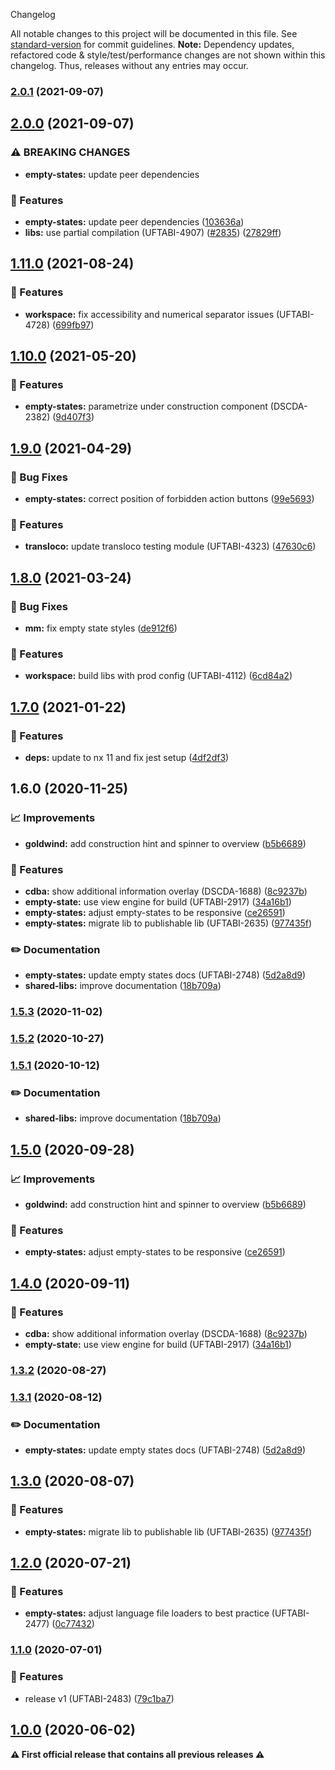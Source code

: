  Changelog

All notable changes to this project will be documented in this file. See [standard-version](https://github.com/conventional-changelog/standard-version) for commit guidelines.
**Note:** Dependency updates, refactored code & style/test/performance changes are not shown within this changelog. Thus, releases without any entries may occur.

### [2.0.1](https://github.com/Schaeffler-Group/frontend-schaeffler/compare/empty-states-v2.0.1...empty-states-v2.0.0) (2021-09-07)

## [2.0.0](https://github.com/Schaeffler-Group/frontend-schaeffler/compare/empty-states-v2.0.0...empty-states-v1.11.0) (2021-09-07)


### ⚠ BREAKING CHANGES

* **empty-states:** update peer dependencies

### 🎸 Features

* **empty-states:** update peer dependencies ([103636a](https://github.com/Schaeffler-Group/frontend-schaeffler/commit/103636a25852fe91a461ef601e146b5c6716bcf7))
* **libs:** use partial compilation (UFTABI-4907) ([#2835](https://github.com/Schaeffler-Group/frontend-schaeffler/issues/2835)) ([27829ff](https://github.com/Schaeffler-Group/frontend-schaeffler/commit/27829ff96da6ccc3a4ee0b98bc6f766a8c4a5057))

## [1.11.0](https://github.com/Schaeffler-Group/frontend-schaeffler/compare/empty-states-v1.11.0...empty-states-v1.10.0) (2021-08-24)


### 🎸 Features

* **workspace:** fix accessibility and numerical separator issues (UFTABI-4728) ([699fb97](https://github.com/Schaeffler-Group/frontend-schaeffler/commit/699fb97a63a9069d847dfa489386da561028e5ea))

## [1.10.0](///compare/empty-states-v1.10.0...empty-states-v1.9.0) (2021-05-20)


### 🎸 Features

* **empty-states:** parametrize under construction component (DSCDA-2382) ([9d407f3](///commit/9d407f3f637824a5f9d30310a088115238376624))

## [1.9.0](///compare/empty-states-v1.9.0...empty-states-v1.8.0) (2021-04-29)


### 🐛 Bug Fixes

* **empty-states:** correct position of forbidden action buttons ([99e5693](///commit/99e569364285512a220b7bd0bd072b999215894c))


### 🎸 Features

* **transloco:** update transloco testing module (UFTABI-4323) ([47630c6](///commit/47630c62ca451d70e613182684fc34506a34705a))

## [1.8.0](///compare/empty-states-v1.8.0...empty-states-v1.7.0) (2021-03-24)


### 🐛 Bug Fixes

* **mm:** fix empty state styles ([de912f6](///commit/de912f6b2a70e7863c94c868fd9191e4fc958d7f))


### 🎸 Features

* **workspace:** build libs with prod config (UFTABI-4112) ([6cd84a2](///commit/6cd84a2b3f3b5fe695d93c28e6cf5eb69bf6c205))

## [1.7.0](///compare/empty-states-v1.7.0...empty-states-v1.6.0) (2021-01-22)


### 🎸 Features

* **deps:** update to nx 11 and fix jest setup ([4df2df3](///commit/4df2df38f8a3fa29abae9b9f736e7d237344541b))

## 1.6.0 (2020-11-25)


### 📈 Improvements

* **goldwind:** add construction hint and spinner to overview ([b5b6689](///commit/b5b66896aeb1edaf1410c50a6bef1c7335f028e0))


### 🎸 Features

* **cdba:** show additional information overlay (DSCDA-1688) ([8c9237b](///commit/8c9237ba56c4bfb29ff9c7790bfbbebe53e8dc56))
* **empty-state:** use view engine for build (UFTABI-2917) ([34a16b1](///commit/34a16b189b73e97dd86d10bbf936a836468ac0f3))
* **empty-states:** adjust empty-states to be responsive ([ce26591](///commit/ce265911614a2e6b7e95b82f3c94b270a98eee47))
* **empty-states:** migrate lib to publishable lib (UFTABI-2635) ([977435f](///commit/977435f2481c68dcb842cbe3f3aaa93302e0175d))


### ✏️ Documentation

* **empty-states:** update empty states docs (UFTABI-2748) ([5d2a8d9](///commit/5d2a8d9b90172eea026e4368fefb4baf434b3d75))
* **shared-libs:** improve documentation ([18b709a](///commit/18b709a184a4ff7c2c342620bfec4a297831ae6e))

### [1.5.3](///compare/v1.9.0...v1.5.3) (2020-11-02)

### [1.5.2](https://gitlab.schaeffler.com/frontend-schaeffler/schaeffler-frontend/compare/v1.9.0...v1.5.2) (2020-10-27)

### [1.5.1](///compare/v1.7.0...v1.5.1) (2020-10-12)


### ✏️ Documentation

* **shared-libs:** improve documentation ([18b709a](///commit/18b709a184a4ff7c2c342620bfec4a297831ae6e))

## [1.5.0](///compare/v1.6.0...v1.5.0) (2020-09-28)


### 📈 Improvements

* **goldwind:** add construction hint and spinner to overview ([b5b6689](///commit/b5b66896aeb1edaf1410c50a6bef1c7335f028e0))


### 🎸 Features

* **empty-states:** adjust empty-states to be responsive ([ce26591](///commit/ce265911614a2e6b7e95b82f3c94b270a98eee47))

## [1.4.0](///compare/v1.5.0...v1.4.0) (2020-09-11)


### 🎸 Features

* **cdba:** show additional information overlay (DSCDA-1688) ([8c9237b](///commit/8c9237ba56c4bfb29ff9c7790bfbbebe53e8dc56))
* **empty-state:** use view engine for build (UFTABI-2917) ([34a16b1](///commit/34a16b189b73e97dd86d10bbf936a836468ac0f3))

### [1.3.2](///compare/v1.4.0...v1.3.2) (2020-08-27)

### [1.3.1](///compare/v1.3.0...v1.3.1) (2020-08-12)


### ✏️ Documentation

* **empty-states:** update empty states docs (UFTABI-2748) ([5d2a8d9](///commit/5d2a8d9b90172eea026e4368fefb4baf434b3d75))

## [1.3.0](///compare/v1.2.0...v1.3.0) (2020-08-07)


### 🎸 Features

* **empty-states:** migrate lib to publishable lib (UFTABI-2635) ([977435f](///commit/977435f2481c68dcb842cbe3f3aaa93302e0175d))

## [1.2.0](https://gitlab.schaeffler.com/frontend-schaeffler/schaeffler-frontend/compare/v1.1.0...v1.2.0) (2020-07-21)


### 🎸 Features

* **empty-states:** adjust language file loaders to best practice (UFTABI-2477) ([0c77432](https://gitlab.schaeffler.com/frontend-schaeffler/schaeffler-frontend/commit/0c77432220b228e35108494de32872e3d8b7fcb8))

### [1.1.0](https://gitlab.schaeffler.com/frontend-schaeffler/schaeffler-frontend/compare/v1.0.0...v1.1.0) (2020-07-01)


### 🎸 Features

* release v1 (UFTABI-2483) ([79c1ba7](https://gitlab.schaeffler.com/frontend-schaeffler/schaeffler-frontend/commit/79c1ba7c6c1af8ccd909083d91fffbe0ae017ebb))

## [1.0.0](https://gitlab.schaeffler.com/frontend-schaeffler/schaeffler-frontend/compare/v0.5.0...v1.0.0) (2020-06-02)

**⚠ First official release that contains all previous releases ⚠**
